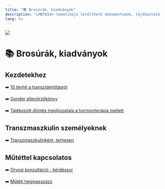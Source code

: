 ```yaml
---
title: "📚 Brosúrák, kiadványok"
description: "LMBTQIA+-tematikájú letölthető dokumentumok, tájékoztató anyagok."
lang: hu
---
```


<div class="header-image"><img src="assets/images/undraw_ride_till_i_can_no_more.svg" /></div>

# 📚 Brosúrák, kiadványok

## Kezdetekhez

➡️ [10 tévhit a transzidentitásról](/#/entry?id=brosura-10-tevhit-a-transzidentitasrol)

➡️ [Gender ellenőrzőkönyv](https://public.genderutikalauz.hu/gender-ellenorzokonyv.pdf)

➡️ [Tájékozott döntés meghozatala a hormonterápia mellett](/#/entry?id=brosura-hormonok-kitoltheto-utmutato)

## Transzmaszkulin személyeknek

➡️ [Transzmaszkulinként, terhesen](https://public.genderutikalauz.hu/transzmaszkulinkent-terhesen.pdf)

## Műtéttel kapcsolatos

➡️ [Orvosi konzultáció - kérdéssor](https://public.genderutikalauz.hu/orvosi-konzultacio-kerdessor.pdf)

➡️ [Műtéti hegmasszázs](https://public.genderutikalauz.hu/muteti-hegmasszazs.pdf)

